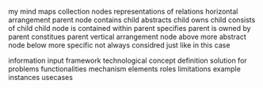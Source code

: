 my mind maps
    collection
        nodes
            representations of relations
                horizontal arrangement
                    parent node
                        contains child
                        abstracts child
                        owns child
                        consists of child
                    child node
                        is contained within parent
                        specifies parent
                        is owned by parent
                        constitues parent
                vertical arrangement
                    node above
                        more abstract
                    node below
                        more specific
                    not always considred
                        just like in this case

information input framework
    technological concept
        definition
        solution for
            problems
        functionalities
        mechanism
            elements
                roles
        limitations
        example instances
        usecases
                            
